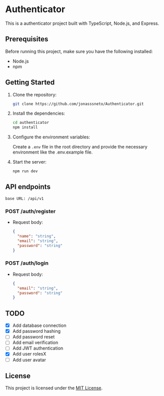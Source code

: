 # Authenticator

This is a authenticator project built with TypeScript, Node.js, and Express.

## Prerequisites

Before running this project, make sure you have the following installed:

- Node.js
- npm

## Getting Started

1. Clone the repository:

   ```bash
   git clone https://github.com/jonasssneto/Authenticator.git
   ```

2. Install the dependencies:

   ```bash
   cd authenticator
   npm install
   ```

3. Configure the environment variables:

   Create a `.env` file in the root directory and provide the necessary environment like the .env.example file.

4. Start the server:

   ```bash
   npm run dev
   ```

## API endpoints 
`base URL: /api/v1`
### POST /auth/register
- Request body:
  ```json
  {
    "name": "string",
    "email": "string",
    "password": "string"
  }
  ```

### POST /auth/login
- Request body:
  ```json
  {
    "email": "string",
    "password": "string"
  }
  ```

## TODO
- [x] Add database connection
- [x] Add password hashing
- [ ] Add password reset
- [ ] Add email verification
- [ ] Add JWT authentication
- [X] Add user rolesX
- [ ] Add user avatar

## License

This project is licensed under the [MIT License](LICENSE).
